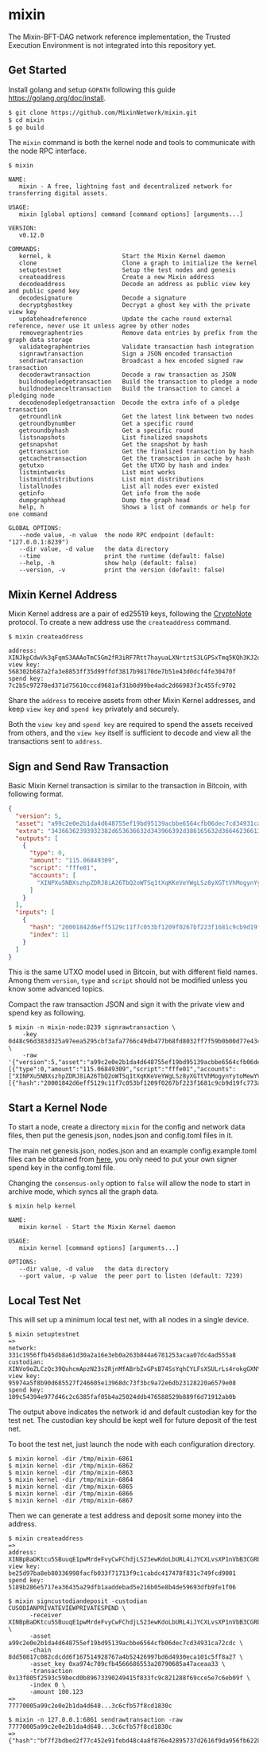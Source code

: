 # mixin

The Mixin-BFT-DAG network reference implementation, the Trusted Execution Environment is not integrated into this repository yet.

## Get Started

Install golang and setup `GOPATH` following this guide https://golang.org/doc/install.

```bash
$ git clone https://github.com/MixinNetwork/mixin.git
$ cd mixin
$ go build
```

The `mixin` command is both the kernel node and tools to communicate with the node RPC interface.

```
$ mixin

NAME:
   mixin - A free, lightning fast and decentralized network for transferring digital assets.

USAGE:
   mixin [global options] command [command options] [arguments...]

VERSION:
   v0.12.0

COMMANDS:
   kernel, k                    Start the Mixin Kernel daemon
   clone                        Clone a graph to initialize the kernel
   setuptestnet                 Setup the test nodes and genesis
   createaddress                Create a new Mixin address
   decodeaddress                Decode an address as public view key and public spend key
   decodesignature              Decode a signature
   decryptghostkey              Decrypt a ghost key with the private view key
   updateheadreference          Update the cache round external reference, never use it unless agree by other nodes
   removegraphentries           Remove data entries by prefix from the graph data storage
   validategraphentries         Validate transaction hash integration
   signrawtransaction           Sign a JSON encoded transaction
   sendrawtransaction           Broadcast a hex encoded signed raw transaction
   decoderawtransaction         Decode a raw transaction as JSON
   buildnodepledgetransaction   Build the transaction to pledge a node
   buildnodecanceltransaction   Build the transaction to cancel a pledging node
   decodenodepledgetransaction  Decode the extra info of a pledge transaction
   getroundlink                 Get the latest link between two nodes
   getroundbynumber             Get a specific round
   getroundbyhash               Get a specific round
   listsnapshots                List finalized snapshots
   getsnapshot                  Get the snapshot by hash
   gettransaction               Get the finalized transaction by hash
   getcachetransaction          Get the transaction in cache by hash
   getutxo                      Get the UTXO by hash and index
   listmintworks                List mint works
   listmintdistributions        List mint distributions
   listallnodes                 List all nodes ever existed
   getinfo                      Get info from the node
   dumpgraphhead                Dump the graph head
   help, h                      Shows a list of commands or help for one command

GLOBAL OPTIONS:
   --node value, -n value  the node RPC endpoint (default: "127.0.0.1:8239")
   --dir value, -d value   the data directory
   --time                  print the runtime (default: false)
   --help, -h              show help (default: false)
   --version, -v           print the version (default: false)
```

## Mixin Kernel Address

Mixin Kernel address are a pair of ed25519 keys, following the [CryptoNote](https://cryptonote.org/standards/) protocol. To create a new address use the `createaddress` command.

```
$ mixin createaddress

address:	XINJkpCdwVk3qFqmS3AAAoTmC5Gm2fR3iRF7Rtt7hayuaLXNrtztS3LGPSxTmq5KQh3KJ2qYXYE5a9w8BWXhZAdsJKXqcvUr
view key:	568302b687a2fa3e8853ff35d99ffdf3817b98170de7b51e43d0dcf4fe30470f
spend key:	7c2b5c97278ed371d75610cccd9681af31b0d99be4adc2d66983f3c455fc9702
```

Share the `address` to receive assets from other Mixin Kernel addresses, and keep `view key` and `spend key` privately and securely.

Both the `view key` and `spend key` are required to spend the assets received from others, and the `view key` itself is sufficient to decode and view all the transactions sent to `address`.


## Sign and Send Raw Transaction

Basic Mixin Kernel transaction is similar to the transaction in Bitcoin, with following format.

```json
{
  "version": 5,
  "asset": "a99c2e0e2b1da4d648755ef19bd95139acbbe6564cfb06dec7cd34931ca72cdc",
  "extra": "34366362393932382d653636632d343966392d386165632d366462366137346666663638",
  "outputs": [
    {
      "type": 0,
      "amount": "115.06849309",
      "script": "fffe01",
      "accounts": [
        "XINPXu5NBXszhpZDRJ8iA26TbQ2oWTSq1tXqKKeVeYWgLSz8yXGTtVhMogynYytoMewYVFR541wauLhy1YV33zg445E49YA7"
      ]
    }
  ],
  "inputs": [
    {
      "hash": "20001842d6eff5129c11f7c053bf1209f0267bf223f1681c9cb9d19fc773a692",
      "index": 11
    }
  ]
}
```

This is the same UTXO model used in Bitcoin, but with different field names. Among them `version`, `type` and `script` should not be modified unless you know some advanced topics.

Compact the raw transaction JSON and sign it with the private view and spend key as following.

```
$ mixin -n mixin-node:8239 signrawtransaction \
    -key 0d48c96d383d325a97eea5295cbf3afa7766c49db477b68fd8032ff7f59b0b00d77e434f96f3f42c2d1796662c7cc90497feaf3863a5815f27ba49fd5e29b906 \
    -raw '{"version":5,"asset":"a99c2e0e2b1da4d648755ef19bd95139acbbe6564cfb06dec7cd34931ca72cdc","extra":"34366362393932382d653636632d343966392d386165632d366462366137346666663638","outputs":[{"type":0,"amount":"115.06849309","script":"fffe01","accounts":["XINPXu5NBXszhpZDRJ8iA26TbQ2oWTSq1tXqKKeVeYWgLSz8yXGTtVhMogynYytoMewYVFR541wauLhy1YV33zg445E49YA7"]}],"inputs":[{"hash":"20001842d6eff5129c11f7c053bf1209f0267bf223f1681c9cb9d19fc773a692","index":11}]}'
```


## Start a Kernel Node

To start a node, create a directory `mixin` for the config and network data files, then put the genesis.json, nodes.json and config.toml files in it.

The main net genesis.json, nodes.json and an example config.example.toml files can be obtained from [here](https://github.com/MixinNetwork/mixin/tree/master/config), you only need to put your own signer spend key in the config.toml file.

Changing the `consensus-only` option to `false` will allow the node to start in archive mode, which syncs all the graph data.

```
$ mixin help kernel

NAME:
   mixin kernel - Start the Mixin Kernel daemon

USAGE:
   mixin kernel [command options] [arguments...]

OPTIONS:
   --dir value, -d value   the data directory
   --port value, -p value  the peer port to listen (default: 7239)
```

## Local Test Net

This will set up a minimum local test net, with all nodes in a single device.

```
$ mixin setuptestnet
=>
network:    331c1956ffb45db8a61d30a2a16e3eb0a263b844a6781253acaa07dc4ad555a8
custodian:  XINVo9oZLCzQc39QuhcmApzN23s2RjnMfABrbZvGPsB74SsYqhCYLFsXSULrLs4rokgGXNY5oUZvVm7ZQgHzBv7PPPRW7kFm
view key:   95974a5f8b90d685527f246605e13968dc73f3bc9a72e6db23128220a6579e08
spend key:  109c54394e977d46c2c6385faf05b4a25024ddb476588529b889f6d71912ab0b
```

The output above indicates the network id and default custodian key for the test net. The custodian key should be kept well for future deposit of the test net.

To boot the test net, just launch the node with each configuration directory.

```
$ mixin kernel -dir /tmp/mixin-6861
$ mixin kernel -dir /tmp/mixin-6862
$ mixin kernel -dir /tmp/mixin-6863
$ mixin kernel -dir /tmp/mixin-6864
$ mixin kernel -dir /tmp/mixin-6865
$ mixin kernel -dir /tmp/mixin-6866
$ mixin kernel -dir /tmp/mixin-6867
```

Then we can generate a test address and deposit some money into the address.

```
$ mixin createaddress
=>
address:    XINBpBaDKtcu5SBuuqE1pwMrdeFvyCwFChdjLS23ewKdoLbURL4iJYCXLvsXP1nVbB3CGRbWg6UgVH8AWVgjSgmenMsrgpRY
view key:   be25d97ba8eb80336998facfb033f71713f9c1cabdc417478f831c749fcd9001
spend key:  5189b286e5717ea36435a29dfb1aaddebad5e216b05e8b4de59693dfb9fe1f06

$ mixin signcustodiandeposit -custodian CUSODIANPRIVATEVIEWPRIVATESPEND \
      -receiver XINBpBaDKtcu5SBuuqE1pwMrdeFvyCwFChdjLS23ewKdoLbURL4iJYCXLvsXP1nVbB3CGRbWg6UgVH8AWVgjSgmenMsrgpRY \
      -asset a99c2e0e2b1da4d648755ef19bd95139acbbe6564cfb06dec7cd34931ca72cdc \
      -chain 8dd50817c082cdcdd6f167514928767a4b52426997bd6d4930eca101c5ff8a27 \
      -asset_key 0xa974c709cfb4566686553a20790685a47aceaa33 \
      -transaction 0x13f805f2593c59becd0b89673390249415f833fc9c821288f69cce5e7c6eb09f \
      -index 0 \
      -amount 100.123
=>
77770005a99c2e0e2b1da4d648...3c6cfb57f8cd1830c

$ mixin -n 127.0.0.1:6861 sendrawtransaction -raw 77770005a99c2e0e2b1da4d648...3c6cfb57f8cd1830c
=>
{"hash":"bf7f2bdbed2f77c452e91febd48c4a8f876e42895737d2616f9da956fb622888"}
```
